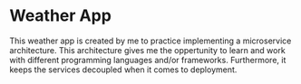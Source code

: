 # Weather App

This weather app is created by me to practice implementing a microservice architecture.
This architecture gives me the oppertunity to learn and work with different programming languages and/or frameworks. Furthermore, it keeps the services decoupled when it comes to deployment.
